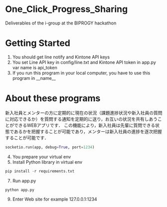 # One_Click_Progress_Sharing
Deliverables of the i-group at the BIPROGY hackathon

# Getting Started
1. You should get line notify and Kintone API keys
2. You set Line API key in config/line.txt and Kintone API token in app.py var name is api_token
3. If you run this program in your local computer, you have to use this program in \_\_name\_\_

# About these programs
新入社員とメンターの方に定期的に現在の状況（課題進捗状況や新入社員の質問に対応できるか）を質問する通知を定期的に送り，お互いの状況を共有しあうことができるWEBアプリです．
この機能により，新入社員は先輩に質問できる状態であるかを把握することが可能であり，メンターは新入社員の進捗を逐次把握することが可能です．

~~~ Python
socketio.run(app, debug=True, port=1234)
~~~
4. You prepare your virtual env
5. Install Python library in virtual env

~~~ Python
pip install -r requirements.txt
~~~
7. Run app.py

~~~ Python
python app.py
~~~
9. Enter Web site
for example 127.0.0.1:1234
